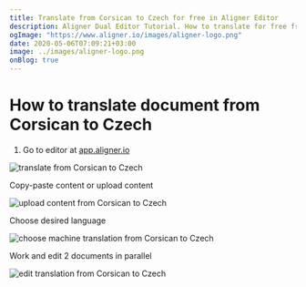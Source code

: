 ```yaml
---
title: Translate from Corsican to Czech for free in Aligner Editor
description: Aligner Dual Editor Tutorial. How to translate for free from Corsican to Czech. Aligner is multilingual document management platform. 
ogImage: "https://www.aligner.io/images/aligner-logo.png"
date: 2020-05-06T07:09:21+03:00
image: ../images/aligner-logo.png
onBlog: true
---
```


# How to translate document from Corsican to Czech

1. Go to editor at [app.aligner.io](https://app.aligner.io "Aligner App web page")

![translate from Corsican to Czech](../aligner-blank-editor.png "translate from Corsican to Czech")

Copy-paste content or upload content

![upload content from Corsican to Czech](../aligner-uploaded-document.png "upload content from Corsican to Czech")

Choose desired language

![choose machine translation from Corsican to Czech](../aligner-language-dropdown.png "choose machine translation from Corsican to Czech")

Work and edit 2 documents in parallel

![edit translation from Corsican to Czech](../aligner-double-sitded-editor.png "edit translation from Corsican to Czech")

